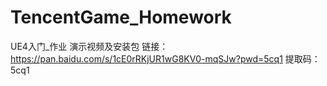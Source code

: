 # TencentGame_Homework
UE4入门_作业
演示视频及安装包
链接：https://pan.baidu.com/s/1cE0rRKjUR1wG8KV0-mqSJw?pwd=5cq1 
提取码：5cq1
